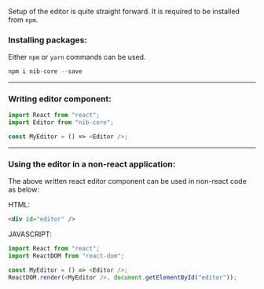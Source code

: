 Setup of the editor is quite straight forward. It is required to be installed from `npm`.

### Installing packages:

Either `npm` or `yarn` commands can be used.

```js static
npm i nib-core --save
```

---

### Writing editor component:

```js static
import React from "react";
import Editor from "nib-core";

const MyEditor = () => <Editor />;
```

---

### Using the editor in a non-react application:

The above written react editor component can be used in non-react code as below:

HTML:

```html static
<div id="editor" />
```

JAVASCRIPT:

```js static
import React from "react";
import ReactDOM from "react-dom";

const MyEditor = () => <Editor />;
ReactDOM.render(<MyEditor />, document.getElementById("editor"));
```
